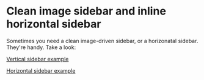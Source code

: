 Clean image sidebar and inline horizontal sidebar
=============
Sometimes you need a clean image-driven sidebar, or a horizonatal sidebar. They're handy. Take a look:

[Vertical sidebar example](http://www.motherjones.com/environment/2014/09/fruit-veggies-produce-origins-trade-secret)

[Horizontal sidebar example](http://www.motherjones.com/mojo/2014/09/income-inequality-tax-rates-income)
